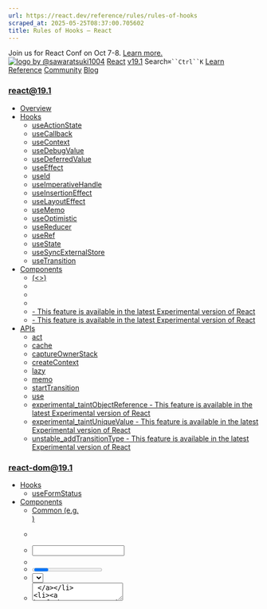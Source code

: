```yaml
---
url: https://react.dev/reference/rules/rules-of-hooks
scraped_at: 2025-05-25T08:37:00.705602
title: Rules of Hooks – React
---
```


Join us for React Conf on Oct 7-8.
[Learn more.](https://conf.react.dev/)
[![logo by @sawaratsuki1004](https://react.dev/_next/image?url=%2Fimages%2Fuwu.png&w=128&q=75)](https://react.dev/)
[React](https://react.dev/)
[v19.1](https://react.dev/versions)
Search`⌘``Ctrl``K`
[Learn](https://react.dev/learn)
[Reference](https://react.dev/reference/react)
[Community](https://react.dev/community)
[Blog](https://react.dev/blog)
[](https://react.dev/community/translations)
[](https://github.com/facebook/react/releases)
### react@19.1
  * [Overview ](https://react.dev/reference/react "Overview")
  * [Hooks ](https://react.dev/reference/react/hooks "Hooks")
    * [useActionState ](https://react.dev/reference/react/useActionState "useActionState")
    * [useCallback ](https://react.dev/reference/react/useCallback "useCallback")
    * [useContext ](https://react.dev/reference/react/useContext "useContext")
    * [useDebugValue ](https://react.dev/reference/react/useDebugValue "useDebugValue")
    * [useDeferredValue ](https://react.dev/reference/react/useDeferredValue "useDeferredValue")
    * [useEffect ](https://react.dev/reference/react/useEffect "useEffect")
    * [useId ](https://react.dev/reference/react/useId "useId")
    * [useImperativeHandle ](https://react.dev/reference/react/useImperativeHandle "useImperativeHandle")
    * [useInsertionEffect ](https://react.dev/reference/react/useInsertionEffect "useInsertionEffect")
    * [useLayoutEffect ](https://react.dev/reference/react/useLayoutEffect "useLayoutEffect")
    * [useMemo ](https://react.dev/reference/react/useMemo "useMemo")
    * [useOptimistic ](https://react.dev/reference/react/useOptimistic "useOptimistic")
    * [useReducer ](https://react.dev/reference/react/useReducer "useReducer")
    * [useRef ](https://react.dev/reference/react/useRef "useRef")
    * [useState ](https://react.dev/reference/react/useState "useState")
    * [useSyncExternalStore ](https://react.dev/reference/react/useSyncExternalStore "useSyncExternalStore")
    * [useTransition ](https://react.dev/reference/react/useTransition "useTransition")
  * [Components ](https://react.dev/reference/react/components "Components")
    * [<Fragment> (<>) ](https://react.dev/reference/react/Fragment "<Fragment> \(<>\)")
    * [<Profiler> ](https://react.dev/reference/react/Profiler "<Profiler>")
    * [<StrictMode> ](https://react.dev/reference/react/StrictMode "<StrictMode>")
    * [<Suspense> ](https://react.dev/reference/react/Suspense "<Suspense>")
    * [<Activity> - This feature is available in the latest Experimental version of React](https://react.dev/reference/react/Activity "<Activity>")
    * [<ViewTransition> - This feature is available in the latest Experimental version of React](https://react.dev/reference/react/ViewTransition "<ViewTransition>")
  * [APIs ](https://react.dev/reference/react/apis "APIs")
    * [act ](https://react.dev/reference/react/act "act")
    * [cache ](https://react.dev/reference/react/cache "cache")
    * [captureOwnerStack ](https://react.dev/reference/react/captureOwnerStack "captureOwnerStack")
    * [createContext ](https://react.dev/reference/react/createContext "createContext")
    * [lazy ](https://react.dev/reference/react/lazy "lazy")
    * [memo ](https://react.dev/reference/react/memo "memo")
    * [startTransition ](https://react.dev/reference/react/startTransition "startTransition")
    * [use ](https://react.dev/reference/react/use "use")
    * [experimental_taintObjectReference  - This feature is available in the latest Experimental version of React](https://react.dev/reference/react/experimental_taintObjectReference "experimental_taintObjectReference")
    * [experimental_taintUniqueValue  - This feature is available in the latest Experimental version of React](https://react.dev/reference/react/experimental_taintUniqueValue "experimental_taintUniqueValue")
    * [unstable_addTransitionType  - This feature is available in the latest Experimental version of React](https://react.dev/reference/react/addTransitionType "unstable_addTransitionType")
### react-dom@19.1
  * [Hooks ](https://react.dev/reference/react-dom/hooks "Hooks")
    * [useFormStatus ](https://react.dev/reference/react-dom/hooks/useFormStatus "useFormStatus")
  * [Components ](https://react.dev/reference/react-dom/components "Components")
    * [Common (e.g. <div>) ](https://react.dev/reference/react-dom/components/common "Common \(e.g. <div>\)")
    * [<form> ](https://react.dev/reference/react-dom/components/form "<form>")
    * [<input> ](https://react.dev/reference/react-dom/components/input "<input>")
    * [<option> ](https://react.dev/reference/react-dom/components/option "<option>")
    * [<progress> ](https://react.dev/reference/react-dom/components/progress "<progress>")
    * [<select> ](https://react.dev/reference/react-dom/components/select "<select>")
    * [<textarea> ](https://react.dev/reference/react-dom/components/textarea "<textarea>")
    * [<link> ](https://react.dev/reference/react-dom/components/link "<link>")
    * [<meta> ](https://react.dev/reference/react-dom/components/meta "<meta>")
    * [<script> ](https://react.dev/reference/react-dom/components/script "<script>")
    * [<style> ](https://react.dev/reference/react-dom/components/style "<style>")
    * [<title> ](https://react.dev/reference/react-dom/components/title "<title>")
  * [APIs ](https://react.dev/reference/react-dom "APIs")
    * [createPortal ](https://react.dev/reference/react-dom/createPortal "createPortal")
    * [flushSync ](https://react.dev/reference/react-dom/flushSync "flushSync")
    * [preconnect ](https://react.dev/reference/react-dom/preconnect "preconnect")
    * [prefetchDNS ](https://react.dev/reference/react-dom/prefetchDNS "prefetchDNS")
    * [preinit ](https://react.dev/reference/react-dom/preinit "preinit")
    * [preinitModule ](https://react.dev/reference/react-dom/preinitModule "preinitModule")
    * [preload ](https://react.dev/reference/react-dom/preload "preload")
    * [preloadModule ](https://react.dev/reference/react-dom/preloadModule "preloadModule")
  * [Client APIs ](https://react.dev/reference/react-dom/client "Client APIs")
    * [createRoot ](https://react.dev/reference/react-dom/client/createRoot "createRoot")
    * [hydrateRoot ](https://react.dev/reference/react-dom/client/hydrateRoot "hydrateRoot")
  * [Server APIs ](https://react.dev/reference/react-dom/server "Server APIs")
    * [renderToPipeableStream ](https://react.dev/reference/react-dom/server/renderToPipeableStream "renderToPipeableStream")
    * [renderToReadableStream ](https://react.dev/reference/react-dom/server/renderToReadableStream "renderToReadableStream")
    * [renderToStaticMarkup ](https://react.dev/reference/react-dom/server/renderToStaticMarkup "renderToStaticMarkup")
    * [renderToString ](https://react.dev/reference/react-dom/server/renderToString "renderToString")
  * [Static APIs ](https://react.dev/reference/react-dom/static "Static APIs")
    * [prerender ](https://react.dev/reference/react-dom/static/prerender "prerender")
    * [prerenderToNodeStream ](https://react.dev/reference/react-dom/static/prerenderToNodeStream "prerenderToNodeStream")
### Rules of React
  * [Overview ](https://react.dev/reference/rules "Overview")
    * [Components and Hooks must be pure ](https://react.dev/reference/rules/components-and-hooks-must-be-pure "Components and Hooks must be pure")
    * [React calls Components and Hooks ](https://react.dev/reference/rules/react-calls-components-and-hooks "React calls Components and Hooks")
    * [Rules of Hooks ](https://react.dev/reference/rules/rules-of-hooks "Rules of Hooks")
### React Server Components
  * [Server Components ](https://react.dev/reference/rsc/server-components "Server Components")
  * [Server Functions ](https://react.dev/reference/rsc/server-functions "Server Functions")
  * [Directives ](https://react.dev/reference/rsc/directives "Directives")
    * ['use client' ](https://react.dev/reference/rsc/use-client "'use client'")
    * ['use server' ](https://react.dev/reference/rsc/use-server "'use server'")
### Legacy APIs
  * [Legacy React APIs ](https://react.dev/reference/react/legacy "Legacy React APIs")
    * [Children ](https://react.dev/reference/react/Children "Children")
    * [cloneElement ](https://react.dev/reference/react/cloneElement "cloneElement")
    * [Component ](https://react.dev/reference/react/Component "Component")
    * [createElement ](https://react.dev/reference/react/createElement "createElement")
    * [createRef ](https://react.dev/reference/react/createRef "createRef")
    * [forwardRef ](https://react.dev/reference/react/forwardRef "forwardRef")
    * [isValidElement ](https://react.dev/reference/react/isValidElement "isValidElement")
    * [PureComponent ](https://react.dev/reference/react/PureComponent "PureComponent")


Is this page useful?
[API Reference](https://react.dev/reference/react)
[Overview](https://react.dev/reference/rules)
# Rules of Hooks[](https://react.dev/reference/rules/rules-of-hooks#undefined "Link for this heading")
Hooks are defined using JavaScript functions, but they represent a special type of reusable UI logic with restrictions on where they can be called.
  * [Only call Hooks at the top level ](https://react.dev/reference/rules/rules-of-hooks#only-call-hooks-at-the-top-level)
  * [Only call Hooks from React functions ](https://react.dev/reference/rules/rules-of-hooks#only-call-hooks-from-react-functions)


## Only call Hooks at the top level [](https://react.dev/reference/rules/rules-of-hooks#only-call-hooks-at-the-top-level "Link for Only call Hooks at the top level ")
Functions whose names start with `use` are called [_Hooks_](https://react.dev/reference/react) in React.
**Don’t call Hooks inside loops, conditions, nested functions, or`try` /`catch`/`finally` blocks.** Instead, always use Hooks at the top level of your React function, before any early returns. You can only call Hooks while React is rendering a function component:
  * ✅ Call them at the top level in the body of a [function component](https://react.dev/learn/your-first-component).
  * ✅ Call them at the top level in the body of a [custom Hook](https://react.dev/learn/reusing-logic-with-custom-hooks).


```

function Counter() {
 // ✅ Good: top-level in a function component
 const [count, setCount] = useState(0);
 // ...
}
function useWindowWidth() {
 // ✅ Good: top-level in a custom Hook
 const [width, setWidth] = useState(window.innerWidth);
 // ...
}

```

It’s **not** supported to call Hooks (functions starting with `use`) in any other cases, for example:
  * 🔴 Do not call Hooks inside conditions or loops.
  * 🔴 Do not call Hooks after a conditional `return` statement.
  * 🔴 Do not call Hooks in event handlers.
  * 🔴 Do not call Hooks in class components.
  * 🔴 Do not call Hooks inside functions passed to `useMemo`, `useReducer`, or `useEffect`.
  * 🔴 Do not call Hooks inside `try`/`catch`/`finally` blocks.


If you break these rules, you might see this error.
```

function Bad({ cond }) {
 if (cond) {
  // 🔴 Bad: inside a condition (to fix, move it outside!)
  const theme = useContext(ThemeContext);
 }
 // ...
}
function Bad() {
 for (let i = 0; i < 10; i++) {
  // 🔴 Bad: inside a loop (to fix, move it outside!)
  const theme = useContext(ThemeContext);
 }
 // ...
}
function Bad({ cond }) {
 if (cond) {
  return;
 }
 // 🔴 Bad: after a conditional return (to fix, move it before the return!)
 const theme = useContext(ThemeContext);
 // ...
}
function Bad() {
 function handleClick() {
  // 🔴 Bad: inside an event handler (to fix, move it outside!)
  const theme = useContext(ThemeContext);
 }
 // ...
}
function Bad() {
 const style = useMemo(() => {
  // 🔴 Bad: inside useMemo (to fix, move it outside!)
  const theme = useContext(ThemeContext);
  return createStyle(theme);
 });
 // ...
}
class Bad extends React.Component {
 render() {
  // 🔴 Bad: inside a class component (to fix, write a function component instead of a class!)
  useEffect(() => {})
  // ...
 }
}
function Bad() {
 try {
  // 🔴 Bad: inside try/catch/finally block (to fix, move it outside!)
  const [x, setX] = useState(0);
 } catch {
  const [x, setX] = useState(1);
 }
}

```

You can use the [`eslint-plugin-react-hooks` plugin](https://www.npmjs.com/package/eslint-plugin-react-hooks) to catch these mistakes.
### Note
[Custom Hooks](https://react.dev/learn/reusing-logic-with-custom-hooks) _may_ call other Hooks (that’s their whole purpose). This works because custom Hooks are also supposed to only be called while a function component is rendering.
## Only call Hooks from React functions [](https://react.dev/reference/rules/rules-of-hooks#only-call-hooks-from-react-functions "Link for Only call Hooks from React functions ")
Don’t call Hooks from regular JavaScript functions. Instead, you can:
✅ Call Hooks from React function components. ✅ Call Hooks from [custom Hooks](https://react.dev/learn/reusing-logic-with-custom-hooks#extracting-your-own-custom-hook-from-a-component).
By following this rule, you ensure that all stateful logic in a component is clearly visible from its source code.
```

function FriendList() {
 const [onlineStatus, setOnlineStatus] = useOnlineStatus(); // ✅
}
function setOnlineStatus() { // ❌ Not a component or custom Hook!
 const [onlineStatus, setOnlineStatus] = useOnlineStatus();
}

```

[PreviousReact calls Components and Hooks](https://react.dev/reference/rules/react-calls-components-and-hooks)
[](https://opensource.fb.com/)
Copyright © Meta Platforms, Inc
no uwu plz
uwu?
Logo by[@sawaratsuki1004](https://twitter.com/sawaratsuki1004)
[Learn React](https://react.dev/learn)
[Quick Start](https://react.dev/learn)
[Installation](https://react.dev/learn/installation)
[Describing the UI](https://react.dev/learn/describing-the-ui)
[Adding Interactivity](https://react.dev/learn/adding-interactivity)
[Managing State](https://react.dev/learn/managing-state)
[Escape Hatches](https://react.dev/learn/escape-hatches)
[API Reference](https://react.dev/reference/react)
[React APIs](https://react.dev/reference/react)
[React DOM APIs](https://react.dev/reference/react-dom)
[Community](https://react.dev/community)
[Code of Conduct](https://github.com/facebook/react/blob/main/CODE_OF_CONDUCT.md)
[Meet the Team](https://react.dev/community/team)
[Docs Contributors](https://react.dev/community/docs-contributors)
[Acknowledgements](https://react.dev/community/acknowledgements)
More
[Blog](https://react.dev/blog)
[React Native](https://reactnative.dev/)
[Privacy](https://opensource.facebook.com/legal/privacy)
[Terms](https://opensource.fb.com/legal/terms/)
[](https://www.facebook.com/react)[](https://twitter.com/reactjs)[](https://bsky.app/profile/react.dev)[](https://github.com/facebook/react)
## On this page
  * [Overview](https://react.dev/reference/rules/rules-of-hooks)
  * [Only call Hooks at the top level ](https://react.dev/reference/rules/rules-of-hooks#only-call-hooks-at-the-top-level)
  * [Only call Hooks from React functions ](https://react.dev/reference/rules/rules-of-hooks#only-call-hooks-from-react-functions)



